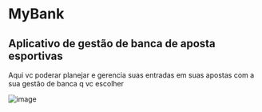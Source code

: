 # MyBank

## Aplicativo de gestão de banca de aposta esportivas 

Aqui vc poderar planejar e gerencia suas entradas em suas apostas com a sua gestão de banca q vc escolher 

![image](https://user-images.githubusercontent.com/92237773/199864118-e9edfa8b-a143-4392-acca-13fcf7a121b0.png)
